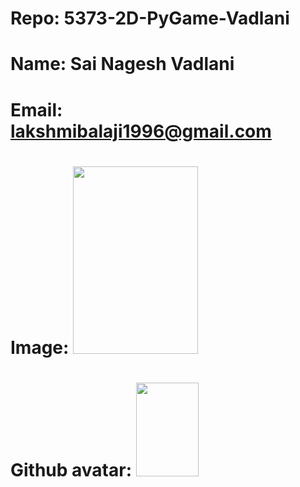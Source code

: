 # Repo: 5373-2D-PyGame-Vadlani


# Name: Sai Nagesh Vadlani
# Email: lakshmibalaji1996@gmail.com
# Image: <img src="https://user-images.githubusercontent.com/46715955/51297286-4b1e6880-19e5-11e9-9add-480ecc625d4d.jpeg" width="200" height="300"/>
# Github avatar: <img src="https://avatars0.githubusercontent.com/u/46715955?s=400&u=3495dfe148ba53d228c1e5e0ce6fac9473a49a02&v=4" width="100" height="150"/>
